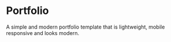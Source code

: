 # Portfolio

A simple and modern portfolio template that is lightweight, mobile responsive and looks modern. 

